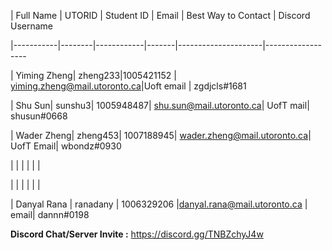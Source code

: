 | Full Name | UTORID | Student ID | Email | Best Way to Contact | Discord Username

|-----------|--------|------------|-------|---------------------|------------------

| Yiming Zheng| zheng233|1005421152 | yiming.zheng@mail.utoronto.ca|Uoft email | zgdjcls#1681

| Shu Sun| sunshu3| 1005948487| shu.sun@mail.utoronto.ca| UofT mail| shusun#0668

| Wader Zheng| zheng453| 1007188945| wader.zheng@mail.utoronto.ca| UofT Email| wbondz#0930

| | | | | |

| | | | | |

| Danyal Rana | ranadany | 1006329206 |danyal.rana@mail.utoronto.ca | email| dannn#0198

**Discord Chat/Server Invite :** https://discord.gg/TNBZchyJ4w
